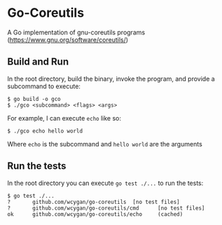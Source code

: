 # Go-Coreutils

A Go implementation of gnu-coreutils programs (https://www.gnu.org/software/coreutils/)

## Build and Run

In the root directory, build the binary, invoke the program, and provide a subcommand to execute:

```
$ go build -o gco
$ ./gco <subcommand> <flags> <args>
```

For example, I can execute `echo` like so:

```
$ ./gco echo hello world
```

Where `echo` is the subcommand and `hello world` are the arguments


## Run the tests

In the root directory you can execute `go test ./...` to run the tests:

```
$ go test ./...
?       github.com/wcygan/go-coreutils  [no test files]
?       github.com/wcygan/go-coreutils/cmd      [no test files]
ok      github.com/wcygan/go-coreutils/echo     (cached)
```